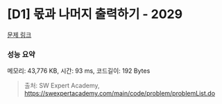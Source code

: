 # [D1] 몫과 나머지 출력하기 - 2029 

[문제 링크](https://swexpertacademy.com/main/code/problem/problemDetail.do?contestProbId=AV5QGNvKAtEDFAUq) 

### 성능 요약

메모리: 43,776 KB, 시간: 93 ms, 코드길이: 192 Bytes



> 출처: SW Expert Academy, https://swexpertacademy.com/main/code/problem/problemList.do